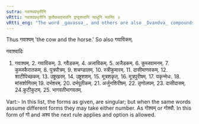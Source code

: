 ```yaml
---
sutra: गवाश्वप्रभृतीनि
vRtti: गवाश्वप्रभृतीनि कृतैकवद्भावनि द्वन्द्वरूपाणि साधूनि भवन्ति ॥
vRtti_eng: "The word _gavasva_, and others are also _Dvandva_ compounds which take the singular number."
---
```

Thus गवाश्वम् 'the cow and the horse.' So also गवाविकम्.

गवाश्वादिः

1. गवाश्वम्. 2. गवाविकम्. 3. गवैडकम्. 4. अजाविकम्. 5. अजैडकम्. 6. कुब्जवामनम्. 7. कुब्जकैरातकम्. 8. पुत्रपौत्रम्. 9. शचण्डालम्. 10. स्त्रीकुमारम्. 11. दासीमाणवकम्. 12. शाटीपिच्छकम्. 13. उष्ट्रखरम्. 14. उष्ट्रशशम्. 15. मूत्रशकृत्. 16. मूत्रपुरीषम्. 17. यकृन्मेधः. 18. मांसशोणितम् 19. दर्भशरम्. 20. दर्भपूतीकम्. 21. अर्जुनशिरीषम्. 22. तृणोलपम्. 23. दासीदासम्. 24.कुटीकुटम्. 25. भागवतीभागवतम्.

Vart:- In this list, the forms as given, are singular; but when the same words assume different forms they may take either number. As गोश्वम् or गोश्वौ. In this form of गो and अश्व the next rule applies and option is allowed.
